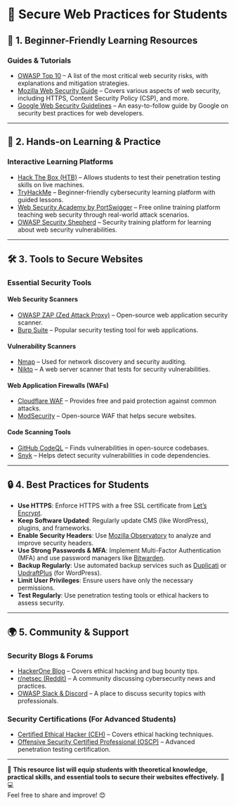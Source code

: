 # 📌 Secure Web Practices for Students

## 📖 1. Beginner-Friendly Learning Resources

### **Guides & Tutorials**
- [OWASP Top 10](https://owasp.org/www-project-top-ten/) – A list of the most critical web security risks, with explanations and mitigation strategies.
- [Mozilla Web Security Guide](https://infosec.mozilla.org/) – Covers various aspects of web security, including HTTPS, Content Security Policy (CSP), and more.
- [Google Web Security Guidelines](https://developers.google.com/web/fundamentals/security) – An easy-to-follow guide by Google on security best practices for web developers.

---

## 🎯 2. Hands-on Learning & Practice

### **Interactive Learning Platforms**
- [Hack The Box (HTB)](https://www.hackthebox.com/) – Allows students to test their penetration testing skills on live machines.
- [TryHackMe](https://tryhackme.com/) – Beginner-friendly cybersecurity learning platform with guided lessons.
- [Web Security Academy by PortSwigger](https://portswigger.net/web-security) – Free online training platform teaching web security through real-world attack scenarios.
- [OWASP Security Shepherd](https://owasp.org/www-project-security-shepherd/) – Security training platform for learning about web security vulnerabilities.

---

## 🛠 3. Tools to Secure Websites

### **Essential Security Tools**
#### **Web Security Scanners**
- [OWASP ZAP (Zed Attack Proxy)](https://www.zaproxy.org/) – Open-source web application security scanner.
- [Burp Suite](https://portswigger.net/burp) – Popular security testing tool for web applications.

#### **Vulnerability Scanners**
- [Nmap](https://nmap.org/) – Used for network discovery and security auditing.
- [Nikto](https://cirt.net/nikto2) – A web server scanner that tests for security vulnerabilities.

#### **Web Application Firewalls (WAFs)**
- [Cloudflare WAF](https://www.cloudflare.com/waf/) – Provides free and paid protection against common attacks.
- [ModSecurity](https://owasp.org/www-project-modsecurity-core-rule-set/) – Open-source WAF that helps secure websites.

#### **Code Scanning Tools**
- [GitHub CodeQL](https://securitylab.github.com/tools/codeql/) – Finds vulnerabilities in open-source codebases.
- [Snyk](https://snyk.io/) – Helps detect security vulnerabilities in code dependencies.

---

## 🔒 4. Best Practices for Students

- **Use HTTPS**: Enforce HTTPS with a free SSL certificate from [Let’s Encrypt](https://letsencrypt.org/).
- **Keep Software Updated**: Regularly update CMS (like WordPress), plugins, and frameworks.
- **Enable Security Headers**: Use [Mozilla Observatory](https://observatory.mozilla.org/) to analyze and improve security headers.
- **Use Strong Passwords & MFA**: Implement Multi-Factor Authentication (MFA) and use password managers like [Bitwarden](https://bitwarden.com/).
- **Backup Regularly**: Use automated backup services such as [Duplicati](https://www.duplicati.com/) or [UpdraftPlus](https://updraftplus.com/) (for WordPress).
- **Limit User Privileges**: Ensure users have only the necessary permissions.
- **Test Regularly**: Use penetration testing tools or ethical hackers to assess security.

---

## 🌍 5. Community & Support

### **Security Blogs & Forums**
- [HackerOne Blog](https://www.hackerone.com/blog) – Covers ethical hacking and bug bounty tips.
- [r/netsec (Reddit)](https://www.reddit.com/r/netsec/) – A community discussing cybersecurity news and practices.
- [OWASP Slack & Discord](https://owasp.org/slack/) – A place to discuss security topics with professionals.

### **Security Certifications (For Advanced Students)**
- [Certified Ethical Hacker (CEH)](https://www.eccouncil.org/programs/certified-ethical-hacker-ceh/) – Covers ethical hacking techniques.
- [Offensive Security Certified Professional (OSCP)](https://www.offensive-security.com/pwk-oscp/) – Advanced penetration testing certification.

---

🎯 **This resource list will equip students with theoretical knowledge, practical skills, and essential tools to secure their websites effectively.** 🚀💻  
Feel free to share and improve! 😊
